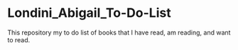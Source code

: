 # Londini_Abigail_To-Do-List
This repository my to do list of books that I have read, am reading, and want to read.
